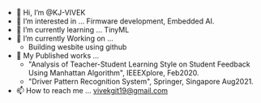 - 👋 Hi, I’m @KJ-VIVEK
- 👀 I’m interested in ... Firmware development, Embedded AI.
- 🌱 I’m currently learning ... TinyML
- 🌱 I’m currently Working on ... 
     - Building wesbite using github
- 👀 My Published works ... 
     - "Analysis of Teacher-Student Learning Style on Student Feedback Using Manhattan Algorithm", IEEEXplore, Feb2020.
     - "Driver Pattern Recognition System", Springer, Singapore Aug2021.
- 📫 How to reach me ... vivekgit19@gmail.com

<!---
KJ-VIVEK/KJ-VIVEK is a ✨ special ✨ repository because its `README.md` (this file) appears on your GitHub profile.
You can click the Preview link to take a look at your changes.
--->

